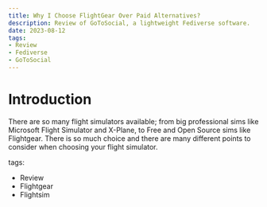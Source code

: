 ```yaml
---
title: Why I Choose FlightGear Over Paid Alternatives?
description: Review of GoToSocial, a lightweight Fediverse software.
date: 2023-08-12
tags:
- Review
- Fediverse
- GoToSocial
---
```


# Introduction
There are so many flight simulators available; from big professional sims like Microsoft Flight Simulator and X-Plane, to Free and Open Source sims like Flightgear. There is so much choice and there are many different points to consider when choosing your flight simulator.


tags:
- Review
- Flightgear
- Flightsim
